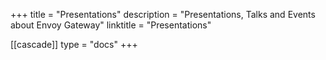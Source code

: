 +++
title = "Presentations"
description = "Presentations, Talks and Events about Envoy Gateway"
linktitle = "Presentations"

[[cascade]]
type = "docs"
+++

